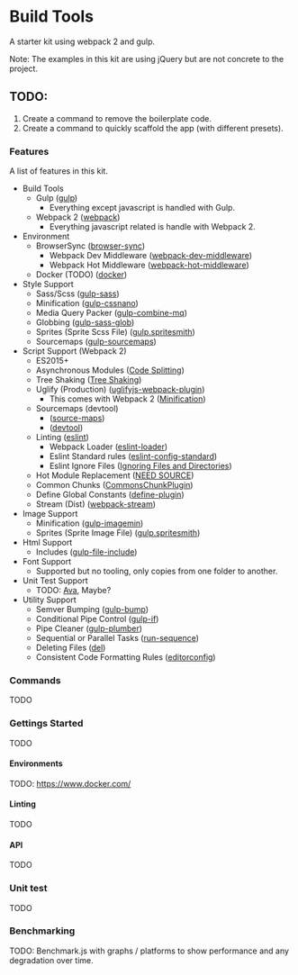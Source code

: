 # Build Tools
A starter kit using webpack 2 and gulp.

Note: The examples in this kit are using jQuery but are not concrete to the project.

## TODO:
1. Create a command to remove the boilerplate code.
2. Create a command to quickly scaffold the app (with different presets).

### Features
A list of features in this kit.

* Build Tools
  * Gulp ([gulp](http://gulpjs.com/))
    * Everything except javascript is handled with Gulp.
  * Webpack 2 ([webpack](https://webpack.js.org/))
    * Everything javascript related is handle with Webpack 2.
* Environment
  * BrowserSync ([browser-sync](https://www.npmjs.com/package/browser-sync))
    * Webpack Dev Middleware ([webpack-dev-middleware](https://www.npmjs.com/search?q=webpack-dev-middleware))
    * Webpack Hot Middleware ([webpack-hot-middleware](https://www.npmjs.com/package/webpack-hot-middleware))
  * Docker (TODO) ([docker](https://www.docker.com/))
* Style Support
  * Sass/Scss ([gulp-sass](https://www.npmjs.com/package/gulp-sass))
  * Minification ([gulp-cssnano](https://www.npmjs.com/package/gulp-cssnano))
  * Media Query Packer ([gulp-combine-mq](https://www.npmjs.com/package/gulp-combine-mq))
  * Globbing ([gulp-sass-glob](https://www.npmjs.com/package/gulp-sass-glob))
  * Sprites (Sprite Scss File) ([gulp.spritesmith](https://www.npmjs.com/package/gulp.spritesmith))
  * Sourcemaps ([gulp-sourcemaps](https://www.npmjs.com/package/gulp-sourcemaps))
* Script Support (Webpack 2)
  * ES2015+
  * Asynchronous Modules ([Code Splitting](https://webpack.js.org/guides/code-splitting-import/))
  * Tree Shaking ([Tree Shaking](https://webpack.js.org/guides/tree-shaking/#components/sidebar/sidebar.jsx))
  * Uglify (Production) ([uglifyjs-webpack-plugin](https://www.npmjs.com/package/uglifyjs-webpack-plugin))
    * This comes with Webpack 2 ([Minification](https://webpack.js.org/guides/production-build/#minification))
  * Sourcemaps (devtool)
    * ([source-maps](https://webpack.js.org/guides/production-build/#source-maps))
    * ([devtool](https://webpack.js.org/configuration/devtool/))
  * Linting ([eslint](https://www.npmjs.com/package/eslint))
    * Webpack Loader ([eslint-loader](https://www.npmjs.com/package/eslint-loader))
    * Eslint Standard rules ([eslint-config-standard](https://www.npmjs.com/package/eslint-config-standard))
    * Eslint Ignore Files ([Ignoring Files and Directories](http://eslint.org/docs/user-guide/configuring#ignoring-files-and-directories))
  * Hot Module Replacement ([NEED SOURCE](#))
  * Common Chunks ([CommonsChunkPlugin](https://webpack.js.org/plugins/commons-chunk-plugin/))
  * Define Global Constants ([define-plugin](https://webpack.js.org/plugins/define-plugin/))
  * Stream (Dist) ([webpack-stream](https://www.npmjs.com/package/webpack-stream))
* Image Support
  * Minification ([gulp-imagemin](https://www.npmjs.com/package/gulp-imagemin))
  * Sprites (Sprite Image File) ([gulp.spritesmith](https://www.npmjs.com/package/gulp.spritesmith))
* Html Support
  * Includes ([gulp-file-include](https://www.npmjs.com/package/gulp-file-include))
* Font Support
  * Supported but no tooling, only copies from one folder to another.
* Unit Test Support
  * TODO: [Ava](https://www.npmjs.com/package/ava), Maybe?
* Utility Support
  * Semver Bumping ([gulp-bump](https://www.npmjs.com/package/gulp-bump))
  * Conditional Pipe Control ([gulp-if](https://www.npmjs.com/package/gulp-if))
  * Pipe Cleaner ([gulp-plumber](https://www.npmjs.com/package/gulp-plumber))
  * Sequential or Parallel Tasks ([run-sequence](https://www.npmjs.com/package/run-sequence))
  * Deleting Files ([del](https://www.npmjs.com/package/del))
  * Consistent Code Formatting Rules ([editorconfig](http://editorconfig.org/))

### Commands
TODO

### Gettings Started
TODO

#### Environments
TODO: https://www.docker.com/

#### Linting
TODO

#### API
TODO

### Unit test
TODO

### Benchmarking
TODO: Benchmark.js with graphs / platforms to show performance and any degradation over time.
